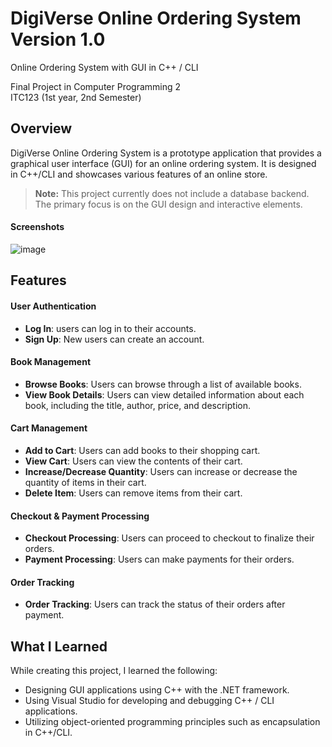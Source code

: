 # DigiVerse Online Ordering System Version 1.0

Online Ordering System with GUI in C++ / CLI

Final Project in Computer Programming 2  
ITC123  (1st year, 2nd Semester)

## Overview

DigiVerse Online Ordering System is a prototype application that provides a graphical user interface (GUI) for an online ordering system. It is designed in C++/CLI and showcases various features of an online store. 

> **Note:** This project currently does not include a database backend. The primary focus is on the GUI design and interactive elements.


#### Screenshots
![image](https://github.com/Frxncz/DigiVerse_Online-Ordering-System/assets/148550609/420c4fa2-d640-4bb6-8b91-342823b81920)


## Features

#### User Authentication
- **Log In**: users can log in to their accounts.
- **Sign Up**: New users can create an account.

#### Book Management
- **Browse Books**: Users can browse through a list of available books.
- **View Book Details**: Users can view detailed information about each book, including the title, author, price, and description.

#### Cart Management
- **Add to Cart**: Users can add books to their shopping cart.
- **View Cart**: Users can view the contents of their cart.
- **Increase/Decrease Quantity**: Users can increase or decrease the quantity of items in their cart.
- **Delete Item**: Users can remove items from their cart.

#### Checkout & Payment Processing
- **Checkout Processing**: Users can proceed to checkout to finalize their orders.
- **Payment Processing**: Users can make payments for their orders.

#### Order Tracking

- **Order Tracking**: Users can track the status of their orders after payment.


## What I Learned

While creating this project, I learned the following:

- Designing GUI applications using C++ with the .NET framework.
- Using Visual Studio for developing and debugging C++ / CLI applications.
- Utilizing object-oriented programming principles such as encapsulation in C++/CLI.


